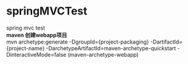 # springMVCTest
spring mvc test    
**maven 创建webapp项目**  
mvn archetype:generate -DgroupId={project-packaging} -DartifactId={project-name} -DarchetypeArtifactId=maven-archetype-quickstart -DinteractiveMode=false (maven-archetype-webapp)